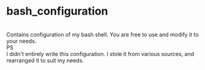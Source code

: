 # bash_configuration
<br>
Contains configuration of my bash shell. You are free to use and modify it to your needs.
<br>
PS
<br>
I didn't entirely write this configuration. I stole it from various sources, and rearranged it to suit my needs.
